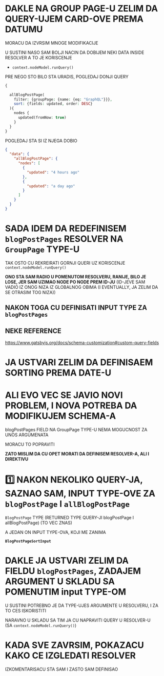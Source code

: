 # DAKLE NA GROUP PAGE-U ZELIM DA QUERY-UJEM CARD-OVE PREMA DATUMU

MORACU DA IZVRSIM MNOGE MODIFIKACIJE

U SUSTINI NASO SAM BOLJI NACIN DA DOBIJEM NEKI DATA INSIDE RESOLVER A TO JE KORISCENJE 

- `context.nodeModel.runQuery()`

PRE NEGO STO BILO STA URADIS, POGLEDAJ DONJI QUERY

```php
{
	
  allBlogPostPage(
    filter: {groupPage: {name: {eq: "GraphQL"}}},
  	sort: {fields: updated, order: DESC}
  ){
    nodes {
      updated(fromNow: true)
    }
  }
}
```

POGLEDAJ STA SI IZ NJEGA DOBIO

```json
{
  "data": {
    "allBlogPostPage": {
      "nodes": [
        {
          "updated": "4 hours ago"
        },
        {
          "updated": "a day ago"
        }
      ]
    }
  }
}
```

# SADA IDEM DA REDEFINISEM `blogPostPages` RESOLVER NA `GroupPage` TYPE-U

TAK OSTO CU REKREIRATI GORNJI QUERI UZ KORISCENJE `context.nodeModel.runQuery()`

**ONO STA SAM RADIO U POMENUTOM RESOLVERU, RANIJE, BILO JE LOSE, JER SAM UZIMAO NODE PO NODE PREM ID-JU** (ID-JEVE SAM VADIO IZ ONOG NIZA IZ GLOBALNOG OBIMA (I EVENTUALLY, JA ZELIM DA SE OTRASIM TOG NIZA))

## NAKON TOGA CU DEFINISATI INPUT TYPE ZA `blogPostPages`

## NEKE REFERENCE

<https://www.gatsbyjs.org/docs/schema-customization#custom-query-fields>


# JA USTVARI ZELIM DA DEFINISAEM SORTING PREMA DATE-U

# ALI EVO VEC SE JAVIO NOVI PROBLEM, I NOVA POTREBA DA MODIFIKUJEM SCHEMA-A

blogPostPages FIELD NA GroupPage TYPE-U NEMA MOGUCNOST ZA UNOS ARGUMENATA

MORACU TO POPRAVITI

**ZATO MISLIM DA CU OPET MORATI DA DEFINISEM RESOLVER-A, ALI I DIREKTIVU**

# :one: NAKON NEKOLIKO QUERY-JA, SAZNAO SAM, INPUT TYPE-OVE ZA `blogPostPage` I `allBlogPostPage`

`BlogPostPage` TYPE (RETURNED TYPE QUERY-JI blogPostPage I allBlogPostPage) (TO VEC ZNAS)

A JEDAN ON INPUT TYPE-OVA, KOJI ME ZANIMA

**`BlogPostPageSortInput`**

# DAKLE JA USTVARI ZELIM DA FIELDU `blogPostPages`, ZADAJEM ARGUMENT U SKLADU SA POMENUTIM input TYPE-OM

U SUSTINI POTREBNO JE DA TYPE-UJES ARGUMENTE U RESOLVERU, I ZA TO CES ISKORISTITI 

NARAVNO U SKLADU SA TIM JA CU NAPRAVITI QUERY U RESOLVER-U (SA `context.nodeModel.runQuery()`)

# KADA SVE ZAVRSIM, POKAZACU KAKO CE IZGLEDATI RESOLVER

IZKOMENTARISACU STA SAM I ZASTO SAM DEFINISAO